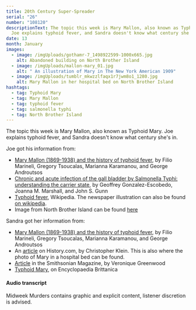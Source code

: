 ```yaml
---
title: 20th Century Super-Spreader
serial: "26"
number: "108120"
descriptionText: The topic this week is Mary Mallon, also known as Typhoid Mary.
  Joe explains typhoid fever, and Sandra doesn't know what century she's in.
date: 13
month: January
images:
  - image: /imgUploads/gothamr-7_1498922599-1000x665.jpg
    alt: Abandoned building on North Brother Island
  - image: /imgUploads/mallon-mary_01.jpg
    alt: " An illustration of Mary in The New York American 1909"
  - image: /imgUploads/tumblr_mkwzzlfaqx1r7jwm8o1_1280.jpg
    alt: Mary Mallon in her hospital bed on North Brother Island
hashtags:
  - tag: Typhoid Mary
  - tag: Mary Mallon
  - tag: typhoid fever
  - tag: salmonella typhi
  - tag: North Brother Island
---
```

<!--StartFragment-->

The topic this week is Mary Mallon, also known as Typhoid Mary. Joe explains typhoid fever, and Sandra doesn't know what century she's in.

<!--EndFragment-->

Joe got his information from: 

* [Mary Mallon (1869-1938) and the history of typhoid fever](https://www.ncbi.nlm.nih.gov/pmc/articles/PMC3959940/), by Filio Marineli, Gregory Tsoucalas, Marianna Karamanou, and George Androutsos
* [Chronic and acute infection of the gall bladder by Salmonella Typhi: understanding the carrier state](https://www.ncbi.nlm.nih.gov/pmc/articles/PMC3255095/), by Geoffrey Gonzalez-Escobedo, Joanna M. Marshall, and John S. Gunn
* [Typhoid fever](https://en.m.wikipedia.org/wiki/Typhoid_fever), Wikipedia. The newspaper illustration can also be found [on wikipedia](https://commons.wikimedia.org/wiki/File:Mallon-Mary_01.jpg).
* Image from North Brother Island can be found [here](https://www.travelbook.de/orte/lost-places/north-brother-island-diese-insel-ist-new-yorks-duesterstes-geheimnis)

Sandra got her information from: 

* [Mary Mallon (1869-1938) and the history of typhoid fever](https://www.ncbi.nlm.nih.gov/pmc/articles/PMC3959940/), by Filio Marineli, Gregory Tsoucalas, Marianna Karamanou, and George Androutsos
* An [article](https://www.history.com/news/10-things-you-may-not-know-about-typhoid-mary) on History.com, by Christopher Klein. This is also where the photo of Mary in a hospital bed can be found. 
* [Article](https://www.smithsonianmag.com/history/the-frightening-legacy-of-typhoid-mary-180954324/) in the Smithsonian Magazine, by Veronique Greenwood
* [Typhoid Mary](https://www.britannica.com/biography/Typhoid-Mary), on Encyclopaedia Brittanica



<!--StartFragment-->

#### Audio transcript

Midweek Murders contains graphic and explicit content, listener discretion is advised.

<!--EndFragment-->